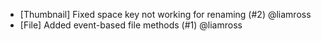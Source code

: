 - [Thumbnail] Fixed space key not working for renaming (#2) @liamross
- [File] Added event-based file methods (#1) @liamross
